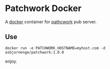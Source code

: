 # Patchwork Docker

A [docker](https://www.docker.com/) container for [pathcwork](http://ssbc.github.io/patchwork/) pub server.

## Use

```
docker run -e PATCHWORK_HOSTNAME=myhost.com -d asbjornenge/patchwork:1.0.0
```

enjoy.
